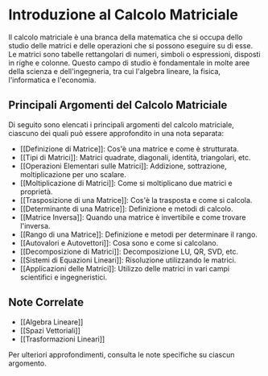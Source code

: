 # Introduzione al Calcolo Matriciale

Il calcolo matriciale è una branca della matematica che si occupa dello studio delle matrici e delle operazioni che si possono eseguire su di esse. Le matrici sono tabelle rettangolari di numeri, simboli o espressioni, disposti in righe e colonne. Questo campo di studio è fondamentale in molte aree della scienza e dell'ingegneria, tra cui l'algebra lineare, la fisica, l'informatica e l'economia.

## Principali Argomenti del Calcolo Matriciale

Di seguito sono elencati i principali argomenti del calcolo matriciale, ciascuno dei quali può essere approfondito in una nota separata:

- [[Definizione di Matrice]]: Cos'è una matrice e come è strutturata.
- [[Tipi di Matrici]]: Matrici quadrate, diagonali, identità, triangolari, etc.
- [[Operazioni Elementari sulle Matrici]]: Addizione, sottrazione, moltiplicazione per uno scalare.
- [[Moltiplicazione di Matrici]]: Come si moltiplicano due matrici e proprietà.
- [[Trasposizione di una Matrice]]: Cos'è la trasposta e come si calcola.
- [[Determinante di una Matrice]]: Definizione e metodi di calcolo.
- [[Matrice Inversa]]: Quando una matrice è invertibile e come trovare l'inversa.
- [[Rango di una Matrice]]: Definizione e metodi per determinare il rango.
- [[Autovalori e Autovettori]]: Cosa sono e come si calcolano.
- [[Decomposizione di Matrici]]: Decomposizione LU, QR, SVD, etc.
- [[Sistemi di Equazioni Lineari]]: Risoluzione utilizzando le matrici.
- [[Applicazioni delle Matrici]]: Utilizzo delle matrici in vari campi scientifici e ingegneristici.

## Note Correlate

- [[Algebra Lineare]]
- [[Spazi Vettoriali]]
- [[Trasformazioni Lineari]]

Per ulteriori approfondimenti, consulta le note specifiche su ciascun argomento.